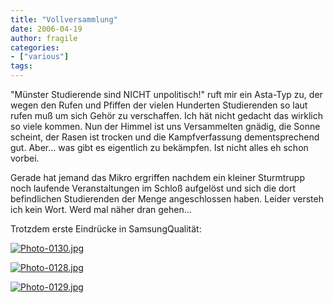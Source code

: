 ```yaml
---
title: "Vollversammlung"
date: 2006-04-19
author: fragile
categories:
- ["various"]
tags:
---
```

"Münster Studierende sind NICHT unpolitisch!" ruft mir ein Asta-Typ zu, der wegen den Rufen und Pfiffen der vielen Hunderten Studierenden so laut rufen muß um sich Gehör zu verschaffen. Ich hät nicht gedacht das wirklich so viele kommen. Nun der Himmel ist uns Versammelten gnädig, die Sonne scheint, der Rasen ist trocken und die Kampfverfassung dementsprechend gut. Aber... was gibt es eigentlich zu bekämpfen. Ist nicht alles eh schon vorbei.

Gerade hat jemand das Mikro ergriffen nachdem ein kleiner Sturmtrupp noch laufende Veranstaltungen im Schloß aufgelöst und sich die dort befindlichen Studierenden der Menge angeschlossen haben. Leider versteh ich kein Wort. Werd mal näher dran gehen...

Trotzdem erste Eindrücke in SamsungQualität:

<a title="Photo-0130.jpg" class="imagelink" href="/blog/wp-content/uploads/2006/04/Photo-0130.jpg"><img alt="Photo-0130.jpg" id="image60" src="/blog/wp-content/uploads/2006/04/Photo-0130Vorschaubild.jpg" /></a>

<a title="Photo-0128.jpg" class="imagelink" href="/blog/wp-content/uploads/2006/04/Photo-0128.jpg"><img alt="Photo-0128.jpg" id="image58" src="/blog/wp-content/uploads/2006/04/Photo-0128Vorschaubild.jpg" /></a>

<a title="Photo-0129.jpg" class="imagelink" href="/blog/wp-content/uploads/2006/04/Photo-0129.jpg"><img alt="Photo-0129.jpg" id="image59" src="/blog/wp-content/uploads/2006/04/Photo-0129Vorschaubild.jpg" /></a>